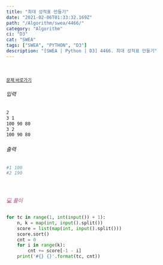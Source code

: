 ```yaml
---
title: "최대 성적표 만들기"
date: "2021-02-06T01:33:32.169Z"
path: "/Algorithm/swea/4466/"
category: "Algorithm"
ci: "D3"
cat: "SWEA"
tags: ["SWEA", "PYTHON", "D3"]
description: "[SWEA | Python | D3] 4466. 최대 성적표 만들기"
---
```


<br />

<a href="https://swexpertacademy.com/main/code/problem/problemDetail.do?problemLevel=3&contestProbId=AWOUfCJ6qVMDFAWg&categoryId=AWOUfCJ6qVMDFAWg&categoryType=CODE&problemTitle=&orderBy=FIRST_REG_DATETIME&selectCodeLang=PYTHON&select-1=3&pageSize=10&pageIndex=4"><small>문제 바로가기</small></a>

###### 입력

```sh
2
3 1
100 90 80
3 2
100 90 80
```

###### 출력

```sh
#1 100
#2 190
```

<br />

##### <h5 style="color:#C587AE;">💻 풀이</h5>

```python
for tc in range(1, int(input()) + 1):
    n, k = map(int, input().split())
    score = list(map(int, input().split()))
    score.sort()
    cnt = 0
    for i in range(k):
        cnt += score[-1 - i]
    print('#{} {}'.format(tc, cnt))
```

